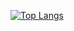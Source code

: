 [![Top Langs](https://github-readme-stats.vercel.app/api/top-langs/?username=lhycms&layout=compact&hide=Jupyter)](https://github.com/anuraghazra/github-readme-stats)
